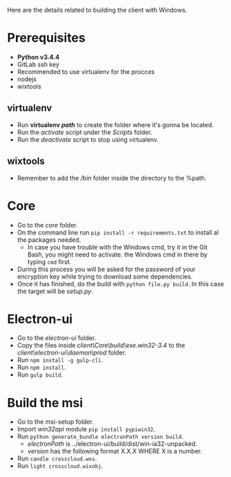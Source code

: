 Here are the details related to building the client with Windows.

# Prerequisites

* **Python v3.4.4**
* GitLab ssh key
* Recommended to use virtualenv for the procces
* nodejs
* wixtools

## virtualenv

* Run **virtualenv _path_** to create the folder where it's gonna be located.
* Run the *activate* script under the _Scripts_ folder.
* Run the *deactivate* script to stop using virtualenv.

## wixtools
* Remember to add the _/bin_ folder inside the directory to the %path.

# Core
* Go to the _core_ folder.
* On the command line run ```pip install -r requirements.txt``` to install al the packages needed.
    - In case you have trouble with the Windows cmd, try it in the Git Bash, you might need to activate.
    the Windows cmd in there by typing ```cmd``` first.
* During this process you will be asked for the password of your encryption key while trying to download some dependencies.
* Once it has finished, do the build with ```python file.py build```. In this case the target will be _setup.py_.

# Electron-ui
* Go to the _electron-ui_ folder.
* Copy the files inside _client\Core\build\exe.win32-3.4_ to the _client\electron-ui\daemon\prod_ folder.
* Run ```npm install -g gulp-cli```.
* Run ```npm install```.
* Run ```gulp build```.

# Build the msi
* Go to the msi-setup folder.
* Import _win32api_ module ```pip install pypiwin32```.
* Run ```python generate_bundle electronPath version build```.
    - _electronPath_ is ../electron-ui/build/dist/win-ia32-unpacked.
    - _version_ has the following format X.X.X WHERE X is a number.
* Run ```candle crosscloud.wxs```.
* Run ```light crosscloud.wixobj```.